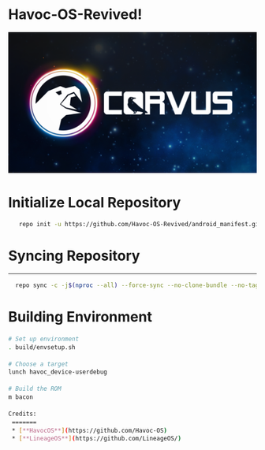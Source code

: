 Havoc-OS-Revived!
===========

![CorvusROM](https://raw.githubusercontent.com/Astile97/extras/master/corvus/cover.PNG)
<p align="center">

# Initialize Local Repository #
```bash
   repo init -u https://github.com/Havoc-OS-Revived/android_manifest.git -b eleven
```
  
# Syncing Repository # 
----------------

```bash
  repo sync -c -j$(nproc --all) --force-sync --no-clone-bundle --no-tags
```

# Building Environment #
```bash   
# Set up environment
. build/envsetup.sh

# Choose a target
lunch havoc_device-userdebug

# Build the ROM
m bacon

Credits:
 =======
 * [**HavocOS**](https://github.com/Havoc-OS)
 * [**LineageOS**](https://github.com/LineageOS/)
